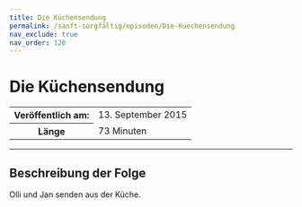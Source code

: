 ```yaml
---
title: Die Küchensendung
permalink: /sanft-sorgfältig/episoden/Die-Kuechensendung
nav_exclude: true
nav_order: 120
---
```


# Die Küchensendung
<table class="resp-table dcf-table dcf-table-responsive dcf-table-bordered dcf-table-striped dcf-w-100%">
                    <tbody>
                        <tr>
                            <th scope="row">Veröffentlich am:</th>
                            <td data-label="Veröffentlich am:">13. September 2015</td>
                        </tr>
                        <tr>
                            <th scope="row">Länge </th>
                            <td data-label="Länge ">73 Minuten</td>
                        </tr></tbody>
                </table>

***

## Beschreibung der Folge

<div>
Olli und Jan senden aus der Küche.  
</div>

